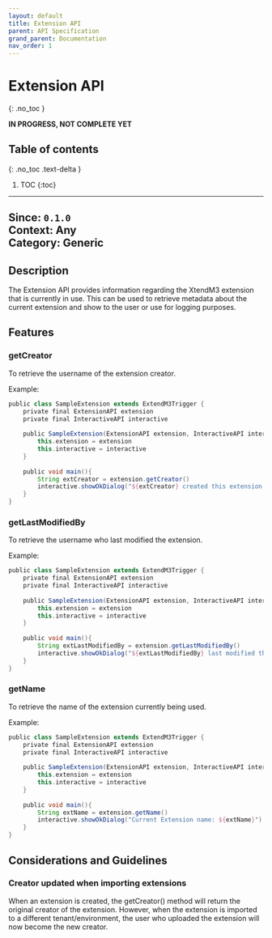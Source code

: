 ```yaml
---
layout: default
title: Extension API
parent: API Specification
grand_parent: Documentation
nav_order: 1
---
```


# Extension API
{: .no_toc }

**️IN PROGRESS, NOT COMPLETE YET**

## Table of contents
{: .no_toc .text-delta }

1. TOC
{:toc}

---

**Since**: `0.1.0`  
**Context**: Any  
**Category**: Generic  
---
## Description
The Extension API provides information regarding the XtendM3 extension that is currently in use. This can be used to retrieve metadata about the current extension and show to the user or use for logging purposes.

## Features
### getCreator
To retrieve the username of the extension creator. 

Example:
```groovy
public class SampleExtension extends ExtendM3Trigger {
    private final ExtensionAPI extension
    private final InteractiveAPI interactive
    
    public SampleExtension(ExtensionAPI extension, InteractiveAPI interactive){
        this.extension = extension
        this.interactive = interactive
    }
    
    public void main(){
        String extCreator = extension.getCreator()
        interactive.showOkDialog("${extCreator} created this extension.")   
    }
}
```

### getLastModifiedBy
To retrieve the username who last modified the extension.

Example:
```groovy 
public class SampleExtension extends ExtendM3Trigger {
    private final ExtensionAPI extension
    private final InteractiveAPI interactive
    
    public SampleExtension(ExtensionAPI extension, InteractiveAPI interactive){
        this.extension = extension
        this.interactive = interactive
    }
    
    public void main(){
        String extLastModifiedBy = extension.getLastModifiedBy()
        interactive.showOkDialog("${extLastModifiedBy} last modified this extension.")
    }
}
```

### getName
To retrieve the name of the extension currently being used.

Example:
```groovy
public class SampleExtension extends ExtendM3Trigger {
    private final ExtensionAPI extension
    private final InteractiveAPI interactive
    
    public SampleExtension(ExtensionAPI extension, InteractiveAPI interactive){
        this.extension = extension
        this.interactive = interactive
    }
    
    public void main(){
        String extName = extension.getName()
        interactive.showOkDialog("Current Extension name: ${extName}")
    }
}
```


## Considerations and Guidelines
### Creator updated when importing extensions
When an extension is created, the getCreator() method will return the original creator of the extension. However, when the extension is imported to a different tenant/environment, the user who uploaded the extension will now become the new creator.
